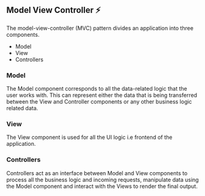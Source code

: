 ## Model View Controller ⚡
The model-view-controller (MVC) pattern divides an application into three components.

- Model
- View
- Controllers

### Model
The Model component corresponds to all the data-related logic that the user works with. This can represent either the data that is being transferred between the View and Controller components or any other business logic related data.

### View
The View component is used for all the UI logic i.e frontend of the application.

### Controllers
Controllers act as an interface between Model and View components to process all the business logic and incoming requests, manipulate data using the Model component and interact with the Views to render the final output.